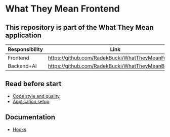 # What They Mean Frontend

## This repository is part of the What They Mean application
| Responsibility                      | Link                                               |
|-------------------------------------|----------------------------------------------------|
| Frontend                            | https://github.com/RadekBucki/WhatTheyMeanFrontend |
| Backend+AI                          | https://github.com/RadekBucki/WhatTheyMeanBackend  |

## Read before start
- [Code style and quality](docs/CODE.md)
- [Application setup](docs/SETUP.md)

## Documentation
- [Hooks](docs/HOOKS.md)
